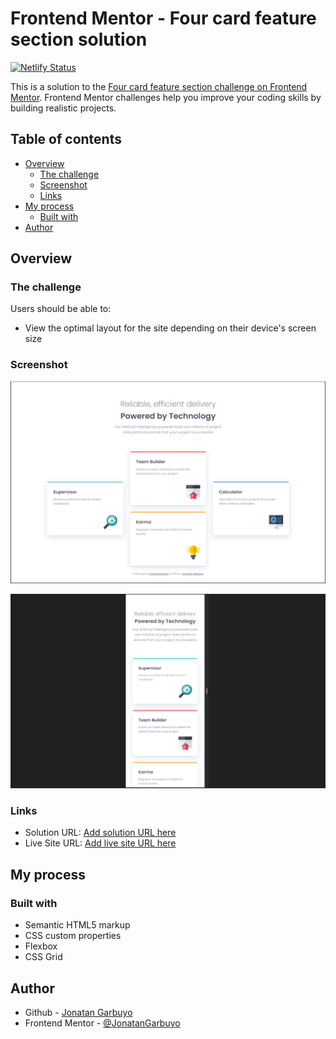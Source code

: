 # Frontend Mentor - Four card feature section solution

[![Netlify Status](https://api.netlify.com/api/v1/badges/7d445d6f-5275-4246-b716-4202a5073a59/deploy-status)](https://app.netlify.com/sites/scintillating-caramel-c7a391/deploys)

This is a solution to the [Four card feature section challenge on Frontend Mentor](https://www.frontendmentor.io/challenges/four-card-feature-section-weK1eFYK). Frontend Mentor challenges help you improve your coding skills by building realistic projects.

## Table of contents

- [Overview](#overview)
  - [The challenge](#the-challenge)
  - [Screenshot](#screenshot)
  - [Links](#links)
- [My process](#my-process)
  - [Built with](#built-with)
- [Author](#author)

## Overview

### The challenge

Users should be able to:

- View the optimal layout for the site depending on their device's screen size

### Screenshot

![screenshot](./screenshot.png)

![screenshot-mobile](./screenshot-mobile.png)

### Links

- Solution URL: [Add solution URL here](https://github.com/JonatanGarbuyo/frontendmentor/tree/main/four-card-feature-section-master)
- Live Site URL: [Add live site URL here](https://fm-four-card-feature-section.netlify.app/)

## My process

### Built with

- Semantic HTML5 markup
- CSS custom properties
- Flexbox
- CSS Grid

## Author

- Github - [Jonatan Garbuyo](https://github.com/JonatanGarbuyo)
- Frontend Mentor - [@JonatanGarbuyo](https://www.frontendmentor.io/profile/JonatanGarbuyo)
